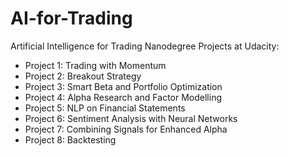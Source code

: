 # AI-for-Trading
Artificial Intelligence for Trading Nanodegree Projects at Udacity:
- Project 1: Trading with Momentum 
- Project 2: Breakout Strategy 
- Project 3: Smart Beta and Portfolio Optimization 
- Project 4: Alpha Research and Factor Modelling 
- Project 5: NLP on Financial Statements 
- Project 6: Sentiment Analysis with Neural Networks 
- Project 7: Combining Signals for Enhanced Alpha 
- Project 8: Backtesting
